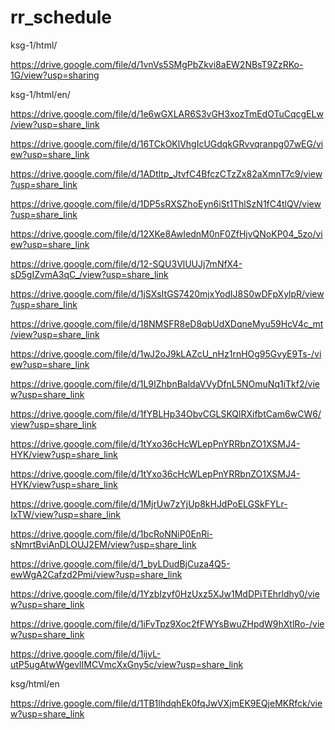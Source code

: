 # rr_schedule
ksg-1/html/

https://drive.google.com/file/d/1vnVs5SMgPbZkvi8aEW2NBsT9ZzRKo-1G/view?usp=sharing

ksg-1/html/en/

https://drive.google.com/file/d/1e6wGXLAR6S3vGH3xozTmEdOTuCqcgELw/view?usp=share_link

https://drive.google.com/file/d/16TCkOKlVhgIcUGdqkGRvvqranpg07wEG/view?usp=share_link

https://drive.google.com/file/d/1ADtltp_JtvfC4BfczCTzZx82aXmnT7c9/view?usp=share_link

https://drive.google.com/file/d/1DP5sRXSZhoEyn6iSt1ThlSzN1fC4tlQV/view?usp=share_link

https://drive.google.com/file/d/12XKe8AwIednM0nF0ZfHjvQNoKP04_5zo/view?usp=share_link

https://drive.google.com/file/d/12-SQU3VlUUJj7mNfX4-sD5gIZvmA3qC_/view?usp=share_link

https://drive.google.com/file/d/1jSXsItGS7420mjxYodIJ8S0wDFpXylpR/view?usp=share_link

https://drive.google.com/file/d/18NMSFR8eD8qbUdXDqneMyu59HcV4c_mt/view?usp=share_link

https://drive.google.com/file/d/1wJ2oJ9kLAZcU_nHz1rnHOg95GvyE9Ts-/view?usp=share_link

https://drive.google.com/file/d/1L9IZhbnBaldaVVyDfnL5NOmuNq1iTkf2/view?usp=share_link

https://drive.google.com/file/d/1fYBLHp34ObvCGLSKQlRXifbtCam6wCW6/view?usp=share_link

https://drive.google.com/file/d/1tYxo36cHcWLepPnYRRbnZO1XSMJ4-HYK/view?usp=share_link

https://drive.google.com/file/d/1tYxo36cHcWLepPnYRRbnZO1XSMJ4-HYK/view?usp=share_link

https://drive.google.com/file/d/1MjrUw7zYjUp8kHJdPoELGSkFYLr-IxTW/view?usp=share_link

https://drive.google.com/file/d/1bcRoNNiP0EnRi-sNmrtBviAnDLOUJ2EM/view?usp=share_link

https://drive.google.com/file/d/1_byLDudBjCuza4Q5-ewWgA2Cafzd2Pmi/view?usp=share_link

https://drive.google.com/file/d/1YzbIzyf0HzUxz5XJw1MdDPiTEhrldhy0/view?usp=share_link

https://drive.google.com/file/d/1iFvTpz9Xoc2fFWYsBwuZHpdW9hXtlRo-/view?usp=share_link

https://drive.google.com/file/d/1ijvL-utP5ugAtwWgevlIMCVmcXxGny5c/view?usp=share_link

ksg/html/en

https://drive.google.com/file/d/1TB1lhdqhEk0fqJwVXjmEK9EQjeMKRfck/view?usp=share_link
